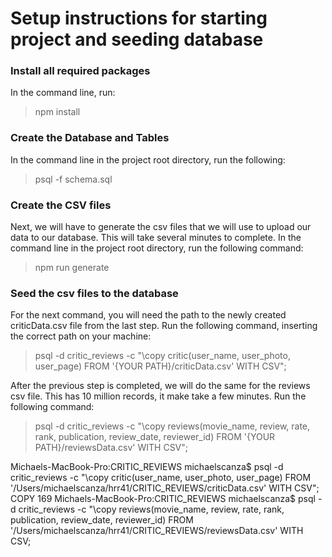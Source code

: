 # Setup instructions for starting project and seeding database

### Install all required packages
In the command line, run:
> npm install

### Create the Database and Tables

In the command line in the project root directory, run the following:
> psql -f schema.sql

### Create the CSV files

Next, we will have to generate the csv files that we will use to upload our data to our database. This will take several minutes to complete. In the command line in the project root directory, run the following command:
> npm run generate

### Seed the csv files to the database

For the next command, you will need the path to the newly created criticData.csv file from the last step.  Run the following command, inserting the correct path on your machine:
> psql -d critic_reviews -c "\copy critic(user_name, user_photo, user_page) FROM '{YOUR PATH}/criticData.csv' WITH CSV";

After the previous step is completed, we will do the same for the reviews csv file.  This has 10 million records, it make take a few minutes. Run the following command:

> psql -d critic_reviews -c "\copy reviews(movie_name, review, rate, rank, publication, review_date, reviewer_id) FROM '{YOUR PATH}/reviewsData.csv' WITH CSV";

Michaels-MacBook-Pro:CRITIC_REVIEWS michaelscanza$ psql -d critic_reviews -c "\copy critic(user_name, user_photo, user_page) FROM '/Users/michaelscanza/hrr41/CRITIC_REVIEWS/criticData.csv' WITH CSV";
COPY 169
Michaels-MacBook-Pro:CRITIC_REVIEWS michaelscanza$ psql -d critic_reviews -c "\copy reviews(movie_name, review, rate, rank, publication, review_date, reviewer_id) FROM '/Users/michaelscanza/hrr41/CRITIC_REVIEWS/reviewsData.csv' WITH CSV;

